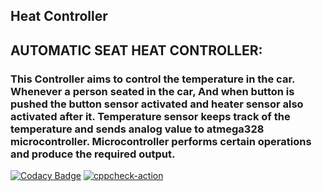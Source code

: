 ## Heat Controller
## AUTOMATIC SEAT HEAT CONTROLLER:
### This Controller aims to control the temperature in the car. Whenever a person seated in the car, And when button is pushed the button sensor activated and heater sensor also activated after it. Temperature sensor keeps track of the temperature and sends analog value to atmega328 microcontroller. Microcontroller performs certain operations and produce the required output.
[![Codacy Badge](https://app.codacy.com/project/badge/Grade/85144af3f5bf415f93198a746de422d2)](https://www.codacy.com/gh/naveenreddiedodla/M2-EmbSys/dashboard?utm_source=github.com&amp;utm_medium=referral&amp;utm_content=naveenreddiedodla/M2-EmbSys&amp;utm_campaign=Badge_Grade)
[![cppcheck-action](https://github.com/naveenreddiedodla/M2-EmbSys/actions/workflows/cppcheck-action.yml/badge.svg)](https://github.com/naveenreddiedodla/M2-EmbSys/actions/workflows/cppcheck-action.yml)
